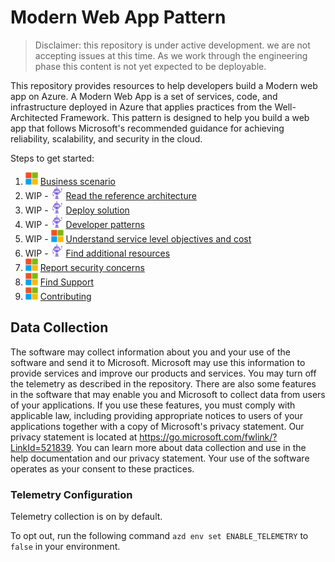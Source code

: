 # Modern Web App Pattern

> Disclaimer: this repository is under active development. we are not accepting issues at this time. As we work through the engineering phase this content is not yet expected to be deployable.

This repository provides resources to help developers build a Modern web app on Azure. A Modern Web App is a set of services, code, and infrastructure deployed in Azure that applies practices from the Well-Architected Framework. This pattern is designed to help you build a web app that follows Microsoft's recommended guidance for achieving reliability, scalability, and security in the cloud.

Steps to get started:

1. <img src="assets/icons/microsoft.png" height="20px" /> [Business scenario](business-scenario.md)
1. WIP - <img src="assets/icons/dotnetbot.png" height="20px" /> [Read the reference architecture](modern-web-app.md)
1. WIP - <img src="assets/icons/dotnetbot.png" height="20px" /> [Deploy solution](deploy-solution.md)
1. WIP - <img src="assets/icons/dotnetbot.png" height="20px" /> [Developer patterns](patterns.md)
1. WIP - <img src="assets/icons/microsoft.png" height="20px" /> [Understand service level objectives and cost](slo-and-cost.md)
1. WIP - <img src="assets/icons/dotnetbot.png" height="20px" /> [Find additional resources](additional-resources.md)
1. <img src="assets/icons/microsoft.png" height="20px" /> [Report security concerns](SECURITY.md)
1. <img src="assets/icons/microsoft.png" height="20px" /> [Find Support](SUPPORT.md)
1. <img src="assets/icons/microsoft.png" height="20px" /> [Contributing](CONTRIBUTING.md)

## Data Collection

The software may collect information about you and your use of the software and send it to Microsoft. Microsoft may use this information to provide services and improve our products and services. You may turn off the telemetry as described in the repository. There are also some features in the software that may enable you and Microsoft to collect data from users of your applications. If you use these features, you must comply with applicable law, including providing appropriate notices to users of your applications together with a copy of Microsoft's privacy statement. Our privacy statement is located at https://go.microsoft.com/fwlink/?LinkId=521839. You can learn more about data collection and use in the help documentation and our privacy statement. Your use of the software operates as your consent to these practices.

### Telemetry Configuration

Telemetry collection is on by default.

To opt out, run the following command `azd env set ENABLE_TELEMETRY` to `false` in your environment.